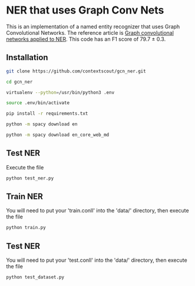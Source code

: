 NER that uses Graph Conv Nets
=============================

This is an implementation of a named entity recognizer that uses Graph
Convolutional Networks. The reference article is [Graph convolutional
networks applied to NER](https://arxiv.org). This code has an F1 score
of 79.7 ± 0.3.


Installation
------------
```bash
git clone https://github.com/contextscout/gcn_ner.git

cd gcn_ner

virtualenv --python=/usr/bin/python3 .env

source .env/bin/activate

pip install -r requirements.txt

python -m spacy download en

python -m spacy download en_core_web_md
```
Test NER
--------
Execute the file
```python
python test_ner.py
```


Train NER
---------
You will need to put your 'train.conll' into the 'data/' directory,
then execute the file
```python
python train.py
```


Test NER
--------
You will need to put your 'test.conll' into the 'data/' directory,
then execute the file
```python
python test_dataset.py
```


